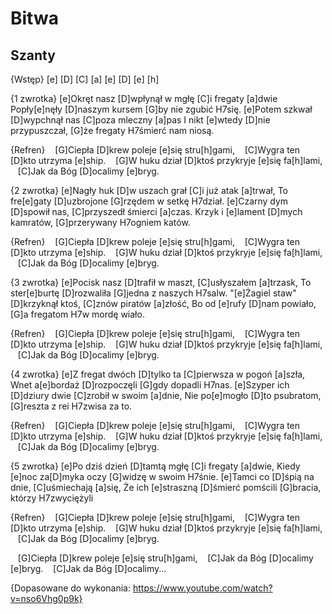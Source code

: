 # Bitwa
## Szanty


{Wstęp}
[e] [D] [C] [a]
[e] [D] [e] [h]

{1 zwrotka}
[e]Okręt nasz [D]wpłynął w mgłę [C]i fregaty [a]dwie
Popły[e]nęły [D]naszym kursem [G]by nie zgubić H7się.
[e]Potem szkwał [D]wypchnął nas [C]poza mleczny [a]pas
I nikt [e]wtedy [D]nie przypuszczał, [G]że fregaty H7śmierć nam niosą.

{Refren}
   [G]Ciepła [D]krew poleje [e]się stru[h]gami,
   [C]Wygra ten [D]kto utrzyma [e]ship.
   [G]W huku dział [D]ktoś przykryje [e]się fa[h]lami,
   [C]Jak da Bóg [D]ocalimy [e]bryg.

{2 zwrotka}
[e]Nagły huk [D]w uszach grał [C]i już atak [a]trwał,
To fre[e]gaty [D]uzbrojone [G]rzędem w setkę H7dział.
[e]Czarny dym [D]spowił nas, [C]przyszedł śmierci [a]czas.
Krzyk i [e]lament [D]mych kamratów, [G]przerywany H7ogniem katów.

{Refren}
   [G]Ciepła [D]krew poleje [e]się stru[h]gami,
   [C]Wygra ten [D]kto utrzyma [e]ship.
   [G]W huku dział [D]ktoś przykryje [e]się fa[h]lami,
   [C]Jak da Bóg [D]ocalimy [e]bryg.

{3 zwrotka}
[e]Pocisk nasz [D]trafił w maszt, [C]usłyszałem [a]trzask,
To ster[e]burtę [D]rozwaliła [G]jedna z naszych H7salw.
"[e]Żagiel staw" [D]krzyknął ktoś, [C]znów piratów [a]złość,
Bo od [e]rufy [D]nam powiało, [G]a fregatom H7w mordę wiało.

{Refren}
   [G]Ciepła [D]krew poleje [e]się stru[h]gami,
   [C]Wygra ten [D]kto utrzyma [e]ship.
   [G]W huku dział [D]ktoś przykryje [e]się fa[h]lami,
   [C]Jak da Bóg [D]ocalimy [e]bryg.

{4 zwrotka}
[e]Z fregat dwóch [D]tylko ta [C]pierwsza w pogoń [a]szła,
Wnet a[e]bordaż [D]rozpoczęli [G]gdy dopadli H7nas.
[e]Szyper ich [D]dziury dwie [C]zrobił w swoim [a]dnie,
Nie po[e]mogło [D]to psubratom, [G]reszta z rei H7zwisa za to.

{Refren}
   [G]Ciepła [D]krew poleje [e]się stru[h]gami,
   [C]Wygra ten [D]kto utrzyma [e]ship.
   [G]W huku dział [D]ktoś przykryje [e]się fa[h]lami,
   [C]Jak da Bóg [D]ocalimy [e]bryg.

{5 zwrotka}
[e]Po dziś dzień [D]tamtą mgłę [C]i fregaty [a]dwie,
Kiedy [e]noc za[D]myka oczy [G]widzę w swoim H7śnie.
[e]Tamci co [D]śpią na dnie, [C]uśmiechają [a]się,
Że ich [e]straszną [D]śmierć pomścili [G]bracia, którzy H7zwyciężyli

{Refren}
   [G]Ciepła [D]krew poleje [e]się stru[h]gami,
   [C]Wygra ten [D]kto utrzyma [e]ship.
   [G]W huku dział [D]ktoś przykryje [e]się fa[h]lami,
   [C]Jak da Bóg [D]ocalimy [e]bryg.

   [G]Ciepła [D]krew poleje [e]się stru[h]gami,
   [C]Jak da Bóg [D]ocalimy [e]bryg.
   [C]Jak da Bóg [D]ocalimy...

{Dopasowane do wykonania: https://www.youtube.com/watch?v=nso6Vhg0p9k}